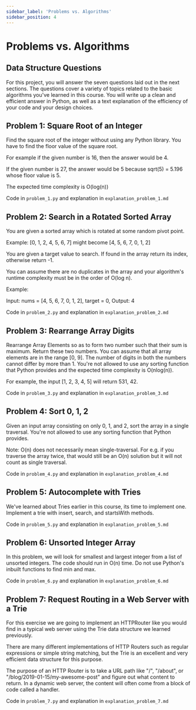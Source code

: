 ```yaml
---
sidebar_label: 'Problems vs. Algorithms'
sidebar_position: 4
---
```


# Problems vs. Algorithms

## Data Structure Questions

For this project, you will answer the seven questions laid out in the next sections. The questions cover a variety of topics related to the basic algorithms you've learned in this course. You will write up a clean and efficient answer in Python, as well as a text explanation of the efficiency of your code and your design choices.

## Problem 1: Square Root of an Integer

Find the square root of the integer without using any Python library. You have to find the floor value of the square root.

For example if the given number is 16, then the answer would be 4.

If the given number is 27, the answer would be 5 because sqrt(5) = 5.196 whose floor value is 5.

The expected time complexity is O(log(n))

Code in `problem_1.py` and explanation in `explanation_problem_1.md`

## Problem 2: Search in a Rotated Sorted Array

You are given a sorted array which is rotated at some random pivot point.

Example: [0, 1, 2, 4, 5, 6, 7] might become [4, 5, 6, 7, 0, 1, 2]

You are given a target value to search. If found in the array return its index, otherwise return -1.

You can assume there are no duplicates in the array and your algorithm's runtime complexity must be in the order of O(log n).

Example:

Input: nums = [4, 5, 6, 7, 0, 1, 2], target = 0, Output: 4

Code in `problem_2.py` and explanation in `explanation_problem_2.md`

## Problem 3: Rearrange Array Digits

Rearrange Array Elements so as to form two number such that their sum is maximum. Return these two numbers. You can assume that all array elements are in the range [0, 9]. The number of digits in both the numbers cannot differ by more than 1. You're not allowed to use any sorting function that Python provides and the expected time complexity is O(nlog(n)).

For example, the input [1, 2, 3, 4, 5] will return 531, 42.

Code in `problem_3.py` and explanation in `explanation_problem_3.md`

## Problem 4: Sort 0, 1, 2

Given an input array consisting on only 0, 1, and 2, sort the array in a single traversal. You're not allowed to use any sorting function that Python provides.

Note: O(n) does not necessarily mean single-traversal. For e.g. if you traverse the array twice, that would still be an O(n) solution but it will not count as single traversal.

Code in `problem_4.py` and explanation in `explanation_problem_4.md`

## Problem 5: Autocomplete with Tries

We've learned about Tries earlier in this course, its time to implement one. Implement a trie with insert, search, and startsWith methods.

Code in `problem_5.py` and explanation in `explanation_problem_5.md`

## Problem 6: Unsorted Integer Array

In this problem, we will look for smallest and largest integer from a list of unsorted integers. The code should run in O(n) time. Do not use Python's inbuilt functions to find min and max.

Code in `problem_6.py` and explanation in `explanation_problem_6.md`

## Problem 7: Request Routing in a Web Server with a Trie

For this exercise we are going to implement an HTTPRouter like you would find in a typical web server using the Trie data structure we learned previously.

There are many different implementations of HTTP Routers such as regular expressions or simple string matching, but the Trie is an excellent and very efficient data structure for this purpose.

The purpose of an HTTP Router is to take a URL path like "/", "/about", or "/blog/2019-01-15/my-awesome-post" and figure out what content to return. In a dynamic web server, the content will often come from a block of code called a handler.

Code in `problem_7.py` and explanation in `explanation_problem_7.md`
